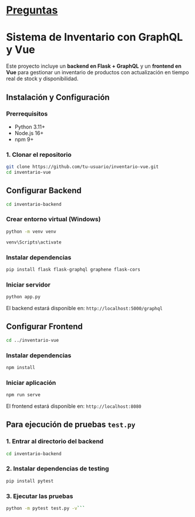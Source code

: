 # [Preguntas](https://github.com/Dmoga31/Inventario2/edit/main/Preguntas.md)
# Sistema de Inventario con GraphQL y Vue

Este proyecto incluye un **backend en Flask + GraphQL** y un **frontend en Vue** para gestionar un inventario de productos con actualización en tiempo real de stock y disponibilidad.

## Instalación y Configuración

### Prerrequisitos
- Python 3.11+
- Node.js 16+
- npm 9+

### 1. Clonar el repositorio
```bash
git clone https://github.com/tu-usuario/inventario-vue.git
cd inventario-vue
```

## Configurar Backend

```bash 
cd inventario-backend
```

### Crear entorno virtual (Windows)
```bash
python -m venv venv
```
``` bash
venv\Scripts\activate
```

### Instalar dependencias
``` bash
pip install flask flask-graphql graphene flask-cors
```

### Iniciar servidor
```bash
python app.py
```

El backend estará disponible en: ```http://localhost:5000/graphql```

## Configurar Frontend
```bash
cd ../inventario-vue
```

### Instalar dependencias
```bash
npm install
```

### Iniciar aplicación
```bash
npm run serve
```

El frontend estará disponible en: ```http://localhost:8080```

## Para ejecución de pruebas `test.py`
### 1. Entrar al directorio del backend
```bash
cd inventario-backend
```

### 2. Instalar dependencias de testing
```bash
pip install pytest
```

### 3. Ejecutar las pruebas
```bash
python -m pytest test.py -v```


